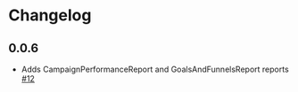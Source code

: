 # Changelog

## 0.0.6
  * Adds CampaignPerformanceReport and GoalsAndFunnelsReport reports [#12](https://github.com/singer-io/tap-bing-ads/pull/12)

